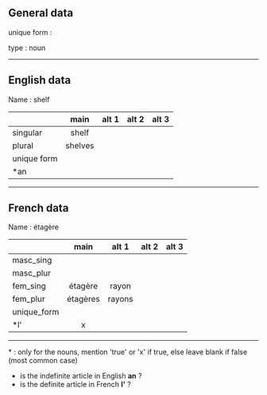 ## General data

unique form :

type : noun

---

## English data

Name : shelf

|             |  main   | alt 1 | alt 2 | alt 3 |
| :---------- | :-----: | :---: | :---: | ----- |
| singular    |  shelf  |       |       |       |
| plural      | shelves |       |       |       |
| unique form |         |       |       |       |
| \*an        |         |       |       |       |

---

## French data

Name : étagère

|             |   main   | alt 1  | alt 2 | alt 3 |
| :---------- | :------: | :----: | :---: | :---: |
| masc_sing   |          |        |       |       |
| masc_plur   |          |        |       |       |
| fem_sing    | étagère  | rayon  |       |       |
| fem_plur    | étagères | rayons |       |       |
| unique_form |          |        |       |       |
| \*l'        |    x     |        |       |       |

---

\* : only for the nouns, mention 'true' or 'x' if true, else leave blank if false (most common case)

- is the indefinite article in English **an** ?
- is the definite article in French **l'** ?
